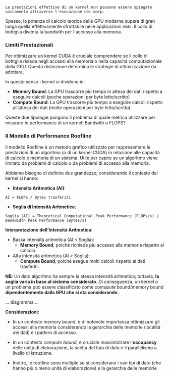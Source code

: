 ```
Le prestazioni effettive di un kernel non possono essere spiegate unicamente attraverso l'esecuzione dei warp.
```

Spesso, la potenza di calcolo teorica delle GPU moderne supera di gran lunga quella effettivamente sfruttabile nelle applicazioni reali. Il collo di bottiglia diventa la bandwith per l'accesso alla memoria. 

### Limiti Prestazionali
Per ottimizzare un kernel CUDA è cruciale comprendere se il collo di bottiglia risiede negli accessi alla memoria o nella capacità computazionale della GPU. Questa distinzione determina le strategie di ottimizzazione da adottare.

In questo senso i kernel si dividono in:
- **Memory Bound**: La GPU trascorre più tempo in attesa dei dati rispetto a eseguire calcoli (poche operazioni per byte letto/scritto)
- **Compute Bound**: La GPU trascorre più tempo a eseguire calcoli rispetto all’attesa dei dati (molte operazioni per byte letto/scritto)

Queste due tipologie pongono il problema di quale metrica utilizzare per misurare le performance di un kernel: Bandwith o FLOPS?

### Il Modello di Performance Roofline
Il modello Roofline è un metodo grafico utilizzato per rappresentare le prestazioni di un algoritmo (o di un kernel CUDA) in relazione alle capacità di calcolo e memoria di un sistema. Utile per capire se un algoritmo viene limitato da problemi di calcolo o da problemi di accesso alla memoria.

Abbiamo bisogno di definire due grandezze; considerando il contesto dei kernel si hanno:
- **Intensità Aritmetica (AI)**:    
```
AI = FLOPs / Bytes trasferiti
```

- **Soglia di Intensità Aritmetica**:
```
Soglia (AI) = Theoretical Computational Peak Performance (FLOPs/s) / Bandwidth Peak Performance (Bytes/s)
```

**Interpretazione dell’Intensità Aritmetica**:
- Bassa intensità aritmetica (AI < Soglia):
    -  **Memory Bound**, poiché richiede più accesso alla memoria rispetto al calcolo.
- Alta intensità aritmetica (AI > Soglia):
    - **Compute Bound**, poiché esegue molti calcoli rispetto ai dati trasferiti.

**NB**: Un dato algoritmo ha sempre la stessa intensità aritmetica; tuttavia, **la soglia varia in base al sistema considerato**. Di conseguenza, un kernel o un problema può essere classificato come comupute bound/memory bound **dipendentemente dalla GPU che si sta considerando**.


... diagramma ...


**Considerazioni:**
- In un contesto *memory bound*, è di notevole importanza ottimizzare gli accessi alla memoria considerando la gerarchia delle memorie (località dei dati) e i pattern di accesso.

- In un contesto *compute bound*, è cruciale massimizzare l'**occupancy** delle unità di elaborazione, la scelta del tipo di dato e il parallelismo a livello di istruzione.

- Inoltre, le roofline sono multiple se si considerano i vari tipi di dato (che hanno più o meno unità di elaborazione) e la gerarchia delle memorie